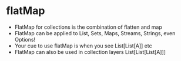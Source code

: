 # flatMap

- FlatMap for collections is the combination of flatten and map
- FlatMap can be applied to List, Sets, Maps, Streams, Strings, even Options!
- Your cue to use flatMap is when you see List[List[A]] etc
- FlatMap can also be used in collection layers List[List[List[A]]]
